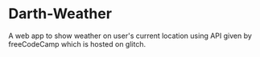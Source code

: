 # Darth-Weather
A web app to show weather on user's current location using API given by freeCodeCamp which is hosted on glitch.
